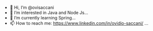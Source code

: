 - 👋 Hi, I’m @ovisaccani
- 👀 I’m interested in Java and Node Js...
- 🌱 I’m currently learning Spring...
- 📫 How to reach me: https://www.linkedin.com/in/ovidio-saccani/ ...


